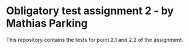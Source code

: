 # Obligatory test assignment 2 - by Mathias Parking
This repository contains the tests for point 2.1 and 2.2 of the assignment.
